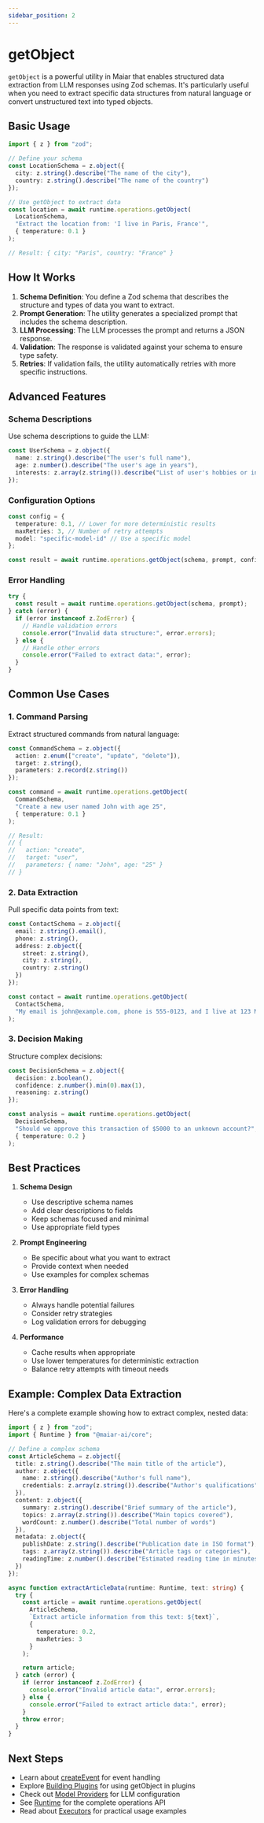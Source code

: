 ```yaml
---
sidebar_position: 2
---
```


# getObject

`getObject` is a powerful utility in Maiar that enables structured data extraction from LLM responses using Zod schemas. It's particularly useful when you need to extract specific data structures from natural language or convert unstructured text into typed objects.

## Basic Usage

```typescript
import { z } from "zod";

// Define your schema
const LocationSchema = z.object({
  city: z.string().describe("The name of the city"),
  country: z.string().describe("The name of the country")
});

// Use getObject to extract data
const location = await runtime.operations.getObject(
  LocationSchema,
  "Extract the location from: 'I live in Paris, France'",
  { temperature: 0.1 }
);

// Result: { city: "Paris", country: "France" }
```

## How It Works

1. **Schema Definition**: You define a Zod schema that describes the structure and types of data you want to extract.
2. **Prompt Generation**: The utility generates a specialized prompt that includes the schema description.
3. **LLM Processing**: The LLM processes the prompt and returns a JSON response.
4. **Validation**: The response is validated against your schema to ensure type safety.
5. **Retries**: If validation fails, the utility automatically retries with more specific instructions.

## Advanced Features

### Schema Descriptions

Use schema descriptions to guide the LLM:

```typescript
const UserSchema = z.object({
  name: z.string().describe("The user's full name"),
  age: z.number().describe("The user's age in years"),
  interests: z.array(z.string()).describe("List of user's hobbies or interests")
});
```

### Configuration Options

```typescript
const config = {
  temperature: 0.1, // Lower for more deterministic results
  maxRetries: 3, // Number of retry attempts
  model: "specific-model-id" // Use a specific model
};

const result = await runtime.operations.getObject(schema, prompt, config);
```

### Error Handling

```typescript
try {
  const result = await runtime.operations.getObject(schema, prompt);
} catch (error) {
  if (error instanceof z.ZodError) {
    // Handle validation errors
    console.error("Invalid data structure:", error.errors);
  } else {
    // Handle other errors
    console.error("Failed to extract data:", error);
  }
}
```

## Common Use Cases

### 1. Command Parsing

Extract structured commands from natural language:

```typescript
const CommandSchema = z.object({
  action: z.enum(["create", "update", "delete"]),
  target: z.string(),
  parameters: z.record(z.string())
});

const command = await runtime.operations.getObject(
  CommandSchema,
  "Create a new user named John with age 25",
  { temperature: 0.1 }
);

// Result:
// {
//   action: "create",
//   target: "user",
//   parameters: { name: "John", age: "25" }
// }
```

### 2. Data Extraction

Pull specific data points from text:

```typescript
const ContactSchema = z.object({
  email: z.string().email(),
  phone: z.string(),
  address: z.object({
    street: z.string(),
    city: z.string(),
    country: z.string()
  })
});

const contact = await runtime.operations.getObject(
  ContactSchema,
  "My email is john@example.com, phone is 555-0123, and I live at 123 Main St, Boston, USA"
);
```

### 3. Decision Making

Structure complex decisions:

```typescript
const DecisionSchema = z.object({
  decision: z.boolean(),
  confidence: z.number().min(0).max(1),
  reasoning: z.string()
});

const analysis = await runtime.operations.getObject(
  DecisionSchema,
  "Should we approve this transaction of $5000 to an unknown account?",
  { temperature: 0.2 }
);
```

## Best Practices

1. **Schema Design**

   - Use descriptive schema names
   - Add clear descriptions to fields
   - Keep schemas focused and minimal
   - Use appropriate field types

2. **Prompt Engineering**

   - Be specific about what you want to extract
   - Provide context when needed
   - Use examples for complex schemas

3. **Error Handling**

   - Always handle potential failures
   - Consider retry strategies
   - Log validation errors for debugging

4. **Performance**
   - Cache results when appropriate
   - Use lower temperatures for deterministic extraction
   - Balance retry attempts with timeout needs

## Example: Complex Data Extraction

Here's a complete example showing how to extract complex, nested data:

```typescript
import { z } from "zod";
import { Runtime } from "@maiar-ai/core";

// Define a complex schema
const ArticleSchema = z.object({
  title: z.string().describe("The main title of the article"),
  author: z.object({
    name: z.string().describe("Author's full name"),
    credentials: z.array(z.string()).describe("Author's qualifications")
  }),
  content: z.object({
    summary: z.string().describe("Brief summary of the article"),
    topics: z.array(z.string()).describe("Main topics covered"),
    wordCount: z.number().describe("Total number of words")
  }),
  metadata: z.object({
    publishDate: z.string().describe("Publication date in ISO format"),
    tags: z.array(z.string()).describe("Article tags or categories"),
    readingTime: z.number().describe("Estimated reading time in minutes")
  })
});

async function extractArticleData(runtime: Runtime, text: string) {
  try {
    const article = await runtime.operations.getObject(
      ArticleSchema,
      `Extract article information from this text: ${text}`,
      {
        temperature: 0.2,
        maxRetries: 3
      }
    );

    return article;
  } catch (error) {
    if (error instanceof z.ZodError) {
      console.error("Invalid article data:", error.errors);
    } else {
      console.error("Failed to extract article data:", error);
    }
    throw error;
  }
}
```

## Next Steps

- Learn about [createEvent](./createEvent) for event handling
- Explore [Building Plugins](../building-plugins/philosophy) for using getObject in plugins
- Check out [Model Providers](../model-providers/overview) for LLM configuration
- See [Runtime](./runtime.md) for the complete operations API
- Read about [Executors](../building-plugins/executors) for practical usage examples
